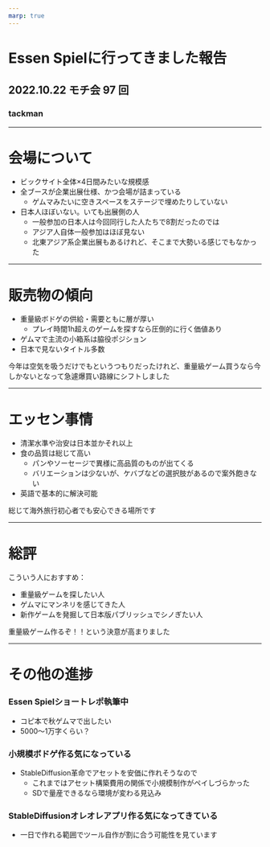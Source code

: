```yaml
---
marp: true
---
```


# Essen Spielに行ってきました報告

## 2022.10.22 モチ会 97 回

### tackman

---

# 会場について

- ビックサイト全体×4日間みたいな規模感
- 全ブースが企業出展仕様、かつ会場が詰まっている
  - ゲムマみたいに空きスペースをステージで埋めたりしていない
- 日本人ほぼいない。いても出展側の人
  - 一般参加の日本人は今回同行した人たちで8割だったのでは
  - アジア人自体一般参加はほぼ見ない
  - 北東アジア系企業出展もあるけれど、そこまで大勢いる感じでもなかった

---

# 販売物の傾向

- 重量級ボドゲの供給・需要ともに層が厚い
  - プレイ時間1h超えのゲームを探すなら圧倒的に行く価値あり
- ゲムマで主流の小箱系は脇役ポジション
- 日本で見ないタイトル多数

今年は空気を吸うだけでもというつもりだったけれど、重量級ゲーム買うなら今しかないとなって急遽爆買い路線にシフトしました

---

# エッセン事情

- 清潔水準や治安は日本並かそれ以上
- 食の品質は総じて高い
  - パンやソーセージで異様に高品質のものが出てくる
  - バリエーションは少ないが、ケバブなどの選択肢があるので案外飽きない
- 英語で基本的に解決可能

総じて海外旅行初心者でも安心できる場所です

---

# 総評

こういう人におすすめ：

- 重量級ゲームを探したい人
- ゲムマにマンネリを感じてきた人
- 新作ゲームを発掘して日本版パブリッシュでシノぎたい人

重量級ゲーム作るぞ！！という決意が高まりました

---

# その他の進捗

### Essen Spielショートレポ執筆中
- コピ本で秋ゲムマで出したい
- 5000～1万字くらい？

### 小規模ボドゲ作る気になっている

- StableDiffusion革命でアセットを安価に作れそうなので
  - これまではアセット構築費用の関係で小規模制作がペイしづらかった
  - SDで量産できるなら環境が変わる見込み

### StableDiffusionオレオレアプリ作る気になってきている

- 一日で作れる範囲でツール自作が割に合う可能性を見ています